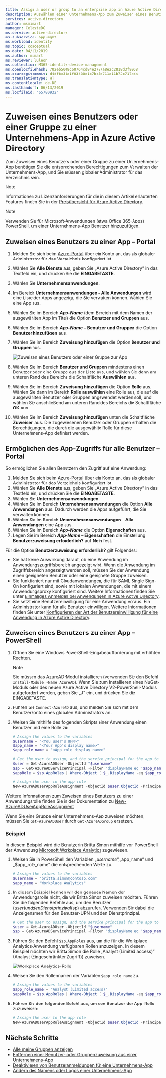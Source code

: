 ```yaml
---
title: Assign a user or group to an enterprise app in Azure Active Directory | Microsoft Docs
description: Auswählen einer Unternehmens-App zum Zuweisen eines Benutzers oder einer Gruppe in der Azure Active Directory-Vorschau
services: active-directory
author: msmimart
manager: CelesteDG
ms.service: active-directory
ms.subservice: app-mgmt
ms.workload: identity
ms.topic: conceptual
ms.date: 04/11/2019
ms.author: mimart
ms.reviewer: luleon
ms.collection: M365-identity-device-management
ms.openlocfilehash: 702eb5008c60764cd84e2787a8e2c2818d3f9268
ms.sourcegitcommit: d4dfbc34a1f03488e1b7bc5e711a11b72c717ada
ms.translationtype: HT
ms.contentlocale: de-DE
ms.lasthandoff: 06/13/2019
ms.locfileid: "65780932"
---
```

# <a name="assign-a-user-or-group-to-an-enterprise-app-in-azure-active-directory"></a>Zuweisen eines Benutzers oder einer Gruppe zu einer Unternehmens-App in Azure Active Directory
Zum Zuweisen eines Benutzers oder einer Gruppe zu einer Unternehmens-App benötigen Sie die entsprechenden Berechtigungen zum Verwalten der Unternehmens-App, und Sie müssen globaler Administrator für das Verzeichnis sein.

> [!NOTE]
> Informationen zu Lizenzanforderungen für die in diesem Artikel erläuterten Features finden Sie in der [Preisübersicht für Azure Active Directory](https://azure.microsoft.com/pricing/details/active-directory).

> [!NOTE]
> Verwenden Sie für Microsoft-Anwendungen (etwa Office 365-Apps) PowerShell, um einer Unternehmens-App Benutzer hinzuzufügen.


## <a name="assign-a-user-to-an-app---portal"></a>Zuweisen eines Benutzers zu einer App – Portal
1. Melden Sie sich beim [Azure-Portal](https://portal.azure.com) über ein Konto an, das als globaler Administrator für das Verzeichnis konfiguriert ist.
1. Wählen Sie **Alle Dienste** aus, geben Sie „Azure Active Directory“ in das Textfeld ein, und drücken Sie die **EINGABETASTE**.
1. Wählen Sie **Unternehmensanwendungen**.
1. Im Bereich **Unternehmensanwendungen – Alle Anwendungen** wird eine Liste der Apps angezeigt, die Sie verwalten können. Wählen Sie eine App aus.
1. Wählen Sie im Bereich ***App-Name*** (dem Bereich mit dem Namen der ausgewählten App im Titel) die Option **Benutzer und Gruppen** aus.
1. Wählen Sie im Bereich ***App-Name*** **– Benutzer und Gruppen** die Option **Benutzer hinzufügen** aus.
1. Wählen Sie im Bereich **Zuweisung hinzufügen** die Option **Benutzer und Gruppen** aus.

    ![Zuweisen eines Benutzers oder einer Gruppe zur App](./media/assign-user-or-group-access-portal/assign-users.png)
1. Wählen Sie im Bereich **Benutzer und Gruppen** mindestens einen Benutzer oder eine Gruppe aus der Liste aus, und wählen Sie dann am unteren Rand des Bereichs die Schaltfläche **Auswählen** aus.
1. Wählen Sie im Bereich **Zuweisung hinzufügen** die Option **Rolle** aus. Wählen Sie dann im Bereich **Rolle auswählen** eine Rolle aus, die auf die ausgewählten Benutzer oder Gruppen angewendet werden soll, und wählen Sie anschließend am unteren Rand des Bereichs die Schaltfläche **OK** aus.
1. Wählen Sie im Bereich **Zuweisung hinzufügen** unten die Schaltfläche **Zuweisen** aus. Die zugewiesenen Benutzer oder Gruppen erhalten die Berechtigungen, die durch die ausgewählte Rolle für diese Unternehmens-App definiert werden.

## <a name="allow-all-users-to-access-an-app---portal"></a>Ermöglichen des App-Zugriffs für alle Benutzer – Portal
So ermöglichen Sie allen Benutzern den Zugriff auf eine Anwendung:

1. Melden Sie sich beim [Azure-Portal](https://portal.azure.com) über ein Konto an, das als globaler Administrator für das Verzeichnis konfiguriert ist.
1. Wählen Sie **Alle Dienste** aus, geben Sie „Azure Active Directory“ in das Textfeld ein, und drücken Sie die **EINGABETASTE**.
1. Wählen Sie **Unternehmensanwendungen**.
1. Wählen Sie im Bereich **Unternehmensanwendungen** die Option **Alle Anwendungen** aus. Dadurch werden die Apps aufgeführt, die Sie verwalten können.
1. Wählen Sie im Bereich **Unternehmensanwendungen – Alle Anwendungen** eine App aus.
1. Wählen Sie im Bereich ***App-Name*** die Option **Eigenschaften** aus.
1. Legen Sie im Bereich ***App-Name* – Eigenschaften** die Einstellung **Benutzerzuweisung erforderlich?** auf **Nein** fest. 

Für die Option **Benutzerzuweisung erforderlich?** gilt Folgendes:

- Sie hat keine Auswirkung darauf, ob eine Anwendung im Anwendungszugriffsbereich angezeigt wird. Wenn die Anwendung im Zugriffsbereich angezeigt werden soll, müssen Sie der Anwendung einen geeigneten Benutzer oder eine geeignete Gruppe zuweisen.
- Sie funktioniert nur mit Cloudanwendungen, die für SAML Single Sign-On konfiguriert sind, sowie mit lokalen Anwendungen, die mit einem Anwendungsproxy konfiguriert sind. Weitere Informationen finden Sie unter [Einmaliges Anmelden bei Anwendungen in Azure Active Directory](what-is-single-sign-on.md).
- Sie setzt eine Benutzereinwilligung für eine Anwendung voraus. Ein Administrator kann für alle Benutzer einwilligen.  Weitere Informationen finden Sie unter [Konfigurieren der Art der Benutzereinwilligung für eine Anwendung in Azure Active Directory](configure-user-consent.md).


## <a name="assign-a-user-to-an-app---powershell"></a>Zuweisen eines Benutzers zu einer App – PowerShell

1. Öffnen Sie eine Windows PowerShell-Eingabeaufforderung mit erhöhten Rechten.

    >[!NOTE] 
    > Sie müssen das AzureAD-Modul installieren (verwenden Sie den Befehl `Install-Module -Name AzureAD`). Wenn Sie zum Installieren eines NuGet-Moduls oder des neuen Azure Active Directory V2-PowerShell-Moduls aufgefordert werden, geben Sie „J“ ein, und drücken Sie die EINGABETASTE.

1. Führen Sie `Connect-AzureAD` aus, und melden Sie sich mit dem Benutzerkonto eines globalen Administrators an.
1. Weisen Sie mithilfe des folgenden Skripts einer Anwendung einen Benutzer und eine Rolle zu:

    ```powershell
    # Assign the values to the variables
    $username = "<You user's UPN>"
    $app_name = "<Your App's display name>"
    $app_role_name = "<App role display name>"
    
    # Get the user to assign, and the service principal for the app to assign to
    $user = Get-AzureADUser -ObjectId "$username"
    $sp = Get-AzureADServicePrincipal -Filter "displayName eq '$app_name'"
    $appRole = $sp.AppRoles | Where-Object { $_.DisplayName -eq $app_role_name }
    
    # Assign the user to the app role
    New-AzureADUserAppRoleAssignment -ObjectId $user.ObjectId -PrincipalId $user.ObjectId -ResourceId $sp.ObjectId -Id $appRole.Id
    ```     

Weitere Informationen zum Zuweisen eines Benutzers zu einer Anwendungsrolle finden Sie in der Dokumentation zu [New-AzureADUserAppRoleAssignment](https://docs.microsoft.com/powershell/module/azuread/new-azureaduserapproleassignment?view=azureadps-2.0)

Wenn Sie eine Gruppe einer Unternehmens-App zuweisen möchten, müssen Sie `Get-AzureADUser` durch `Get-AzureADGroup` ersetzen.

### <a name="example"></a>Beispiel

In diesem Beispiel wird die Benutzerin Britta Simon mithilfe von PowerShell der Anwendung [Microsoft Workplace Analytics](https://products.office.com/business/workplace-analytics) zugewiesen.

1. Weisen Sie in PowerShell den Variablen „$username“, „$app_name“ und „$app_role_name“ die entsprechenden Werte zu. 

    ```powershell
    # Assign the values to the variables
    $username = "britta.simon@contoso.com"
    $app_name = "Workplace Analytics"
    ```

1. In diesem Beispiel kennen wir den genauen Namen der Anwendungsrolle nicht, die wir Britta Simon zuweisen möchten. Führen Sie die folgenden Befehle aus, um den Benutzer ($user) und den Dienstprinzipal ($sp) abzurufen. Verwenden Sie dabei die Anzeigenamen für den Benutzer-UPN und den Dienstprinzipal.

    ```powershell
    # Get the user to assign, and the service principal for the app to assign to
    $user = Get-AzureADUser -ObjectId "$username"
    $sp = Get-AzureADServicePrincipal -Filter "displayName eq '$app_name'"
    ```
        
1. Führen Sie den Befehl `$sp.AppRoles` aus, um die für die Workplace Analytics-Anwendung verfügbaren Rollen anzuzeigen. In diesem Beispiel möchten wir Britta Simon die Rolle „Analyst (Limited access)“ (Analyst (Eingeschränkter Zugriff)) zuweisen.
    
    ![Workplace Analytics-Rolle](./media/assign-user-or-group-access-portal/workplace-analytics-role.png)

1. Weisen Sie den Rollennamen der Variablen `$app_role_name` zu.
        
    ```powershell
    # Assign the values to the variables
    $app_role_name = "Analyst (Limited access)"
    $appRole = $sp.AppRoles | Where-Object { $_.DisplayName -eq $app_role_name }
    ```

1. Führen Sie den folgenden Befehl aus, um den Benutzer der App-Rolle zuzuweisen:

    ```powershell
    # Assign the user to the app role
    New-AzureADUserAppRoleAssignment -ObjectId $user.ObjectId -PrincipalId $user.ObjectId -ResourceId $sp.ObjectId -Id $appRole.Id
    ```

## <a name="next-steps"></a>Nächste Schritte
* [Alle meine Gruppen anzeigen](../fundamentals/active-directory-groups-view-azure-portal.md)
* [Entfernen einer Benutzer- oder Gruppenzuweisung aus einer Unternehmens-App](remove-user-or-group-access-portal.md)
* [Deaktivieren von Benutzeranmeldungen für eine Unternehmens-App](disable-user-sign-in-portal.md)
* [Ändern des Namens oder Logos einer Unternehmens-App](change-name-or-logo-portal.md)
